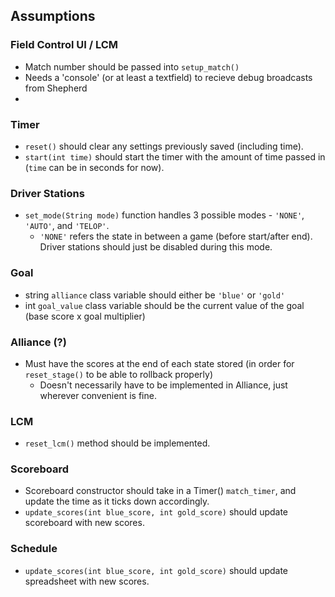 ## Assumptions
### Field Control UI / LCM
  - Match number should be passed into `setup_match()`
  - Needs a 'console' (or at least a textfield) to recieve debug broadcasts from Shepherd
  - 
  
### Timer
  - `reset()` should clear any settings previously saved (including time).
  - `start(int time)` should start the timer with the amount of time passed in (`time` can be in seconds for now).
  
### Driver Stations
  - `set_mode(String mode)` function handles 3 possible modes - `'NONE'`, `'AUTO'`, and `'TELOP'`.
    - `'NONE'` refers the state in between a game (before start/after end). Driver stations should just be disabled during this mode.

### Goal
  - string `alliance` class variable should either be `'blue'` or `'gold'`
  - int `goal_value` class variable should be the current value of the goal (base score x goal multiplier)

### Alliance (?)
 - Must have the scores at the end of each state stored (in order for `reset_stage()` to be able to rollback properly)
    - Doesn't necessarily have to be implemented in Alliance, just wherever convenient is fine.

### LCM
  - `reset_lcm()` method should be implemented.

### Scoreboard
  - Scoreboard constructor should take in a Timer() `match_timer`, and update the time as it ticks down accordingly.
  - `update_scores(int blue_score, int gold_score)` should update scoreboard with new scores.

### Schedule
  - `update_scores(int blue_score, int gold_score)` should update spreadsheet with new scores.
 